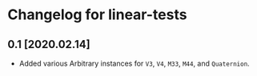 # Changelog for linear-tests

## 0.1 [2020.02.14]
- Added various Arbitrary instances for `V3`, `V4`, `M33`, `M44`, and `Quaternion`.
